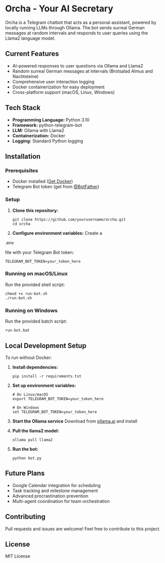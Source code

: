 # Orcha - Your AI Secretary

Orcha is a Telegram chatbot that acts as a personal assistant, powered by locally running LLMs through Ollama. The bot sends surreal German messages at random intervals and responds to user queries using the Llama2 language model.

## Current Features
- AI-powered responses to user questions via Ollama and Llama2
- Random surreal German messages at intervals (Brotsalad Almus and Nachtsteine)
- Comprehensive user interaction logging
- Docker containerization for easy deployment
- Cross-platform support (macOS, Linux, Windows)

## Tech Stack
- **Programming Language:** Python 3.10
- **Framework:** python-telegram-bot
- **LLM:** Ollama with Llama2
- **Containerization:** Docker
- **Logging:** Standard Python logging

## Installation

### Prerequisites
- Docker installed ([Get Docker](https://www.docker.com/get-started))
- Telegram Bot token (get from [@BotFather](https://t.me/botfather))

### Setup

1. **Clone this repository:**
   ```
   git clone https://github.com/yourusername/orcha.git
   cd orcha
   ```

2. **Configure environment variables:**
   Create a 

.env

 file with your Telegram Bot token:
   ```
   TELEGRAM_BOT_TOKEN=your_token_here
   ```

### Running on macOS/Linux

Run the provided shell script:
```
chmod +x run-bot.sh
./run-bot.sh
```

### Running on Windows

Run the provided batch script:
```
run-bot.bat
```

## Local Development Setup

To run without Docker:

1. **Install dependencies:**
   ```
   pip install -r requirements.txt
   ```

2. **Set up environment variables:**
   ```
   # On Linux/macOS
   export TELEGRAM_BOT_TOKEN=your_token_here
   
   # On Windows
   set TELEGRAM_BOT_TOKEN=your_token_here
   ```

3. **Start the Ollama service**
   Download from [ollama.ai](https://ollama.ai) and install

4. **Pull the llama2 model:**
   ```
   ollama pull llama2
   ```

5. **Run the bot:**
   ```
   python bot.py
   ```

## Future Plans
- Google Calendar integration for scheduling
- Task tracking and milestone management
- Advanced procrastination prevention
- Multi-agent coordination for team orchestration

## Contributing
Pull requests and issues are welcome! Feel free to contribute to this project.

## License
MIT License